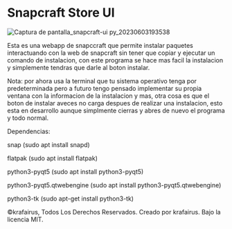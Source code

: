 # Snapcraft Store UI

![Captura de pantalla_snapcraft-ui py_20230603193538](https://github.com/krafairus/snapcraft-store-ui/assets/64279814/246580d9-433f-4248-98d8-f4a9311c7bfd)

Esta es una webapp de snapccraft que permite instalar paquetes interactuando con la web de snapcraft sin tener que copiar y ejecutar un comando de instalacion, con este programa se hace mas facil la instalacion y simplemente tendras que darle al boton instalar.

Nota: por ahora usa la terminal que tu sistema operativo tenga por predeterminada pero a futuro tengo pensado implementar su propia ventana con la informacion de la instalacion y mas, otra cosa es que el boton de instalar aveces no carga despues de realizar una instalacion, esto esta en desarrollo aunque simplmente cierras y abres de nuevo el programa y todo normal.

Dependencias: 

snap (sudo apt install snapd)

flatpak (sudo apt install flatpak)

python3-pyqt5 (sudo apt install python3-pyqt5)

python3-pyqt5.qtwebengine (sudo apt install python3-pyqt5.qtwebengine)

python3-tk (sudo apt-get install python3-tk)


©krafairus, Todos Los Derechos Reservados. Creado por krafairus. Bajo la licencia MIT.
